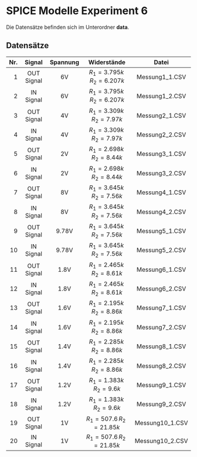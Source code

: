 # SPICE Modelle Experiment 6

Die Datensätze befinden sich im Unterordner **data**.

## Datensätze

Nr. | Signal | Spannung | Widerstände | Datei 
---: | :---: | :---: | :---: | :---:
1 | OUT Signal | 6V | $R_1=3.795k \, R_2=6.207k$ | Messung1_1.CSV
2 | IN Signal | 6V | $R_1=3.795k \, R_2=6.207k$ | Messung1_2.CSV
3 | OUT Signal | 4V | $R_1=3.309k \, R_2=7.97k$ | Messung2_1.CSV
4 | IN Signal | 4V | $R_1=3.309k \, R_2=7.97k$ | Messung2_2.CSV
5 | OUT Signal | 2V | $R_1=2.698k \, R_2=8.44k$ | Messung3_1.CSV
6 | IN Signal | 2V | $R_1=2.698k \, R_2=8.44k$ | Messung3_2.CSV
7 | OUT Signal | 8V | $R_1=3.645k \, R_2=7.56k$ | Messung4_1.CSV
8 | IN Signal | 8V | $R_1=3.645k \, R_2=7.56k$ | Messung4_2.CSV
9 | OUT Signal | 9.78V | $R_1=3.645k \, R_2=7.56k$ | Messung5_1.CSV
10 | IN Signal | 9.78V | $R_1=3.645k \, R_2=7.56k$ | Messung5_2.CSV
11 | OUT Signal | 1.8V | $R_1=2.465k \, R_2=8.61k$ | Messung6_1.CSV
12 | IN Signal | 1.8V | $R_1=2.465k \, R_2=8.61k$ | Messung6_2.CSV
13 | OUT Signal | 1.6V | $R_1=2.195k \, R_2=8.86k$ | Messung7_1.CSV
14 | IN Signal | 1.6V | $R_1=2.195k \, R_2=8.86k$ | Messung7_2.CSV
15 | OUT Signal | 1.4V | $R_1=2.285k \, R_2=8.86k$ | Messung8_1.CSV
16 | IN Signal | 1.4V | $R_1=2.285k \, R_2=8.86k$ | Messung8_2.CSV
17 | OUT Signal | 1.2V | $R_1=1.383k \, R_2=9.6k$ | Messung9_1.CSV
18 | IN Signal | 1.2V | $R_1=1.383k \, R_2=9.6k$ | Messung9_2.CSV
19 | OUT Signal | 1V | $R_1=507.6 \, R_2=21.85k$ | Messung10_1.CSV
20 | IN Signal | 1V | $R_1=507.6 \, R_2=21.85k$ | Messung10_2.CSV
